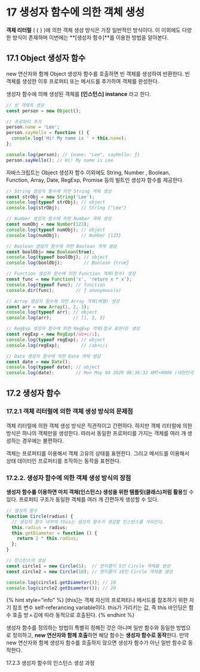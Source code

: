 # 17 생성자 함수에 의한 객체 생성

**객체 리터럴** ( { } )에 의한 객체 생성 방식은 가장 일반적인 방식이다. 이 이외에도 다양한 방식이 존재하며 이번에는 **\[생성자 함수]**를 이용한 방법을 알아본다.

## 17.1 Object 생성자 함수

new 연산자와 함께  Object 생성자 함수를 호출하면 빈 객체를 생성하여 반환한다. 빈 객체를 생성한 이후 프로퍼티 또는 메서드를 추가하여 객체를 완성한다.&#x20;

생성자 함수에 의해 생성된 객체를 **\[인스턴스] instance** 라고 한다.

```javascript
// 빈 객체의 생성
const person = new Object();

// 프로퍼티 추가
person.name = 'Lee';
person.sayHello = function () {
  console.log('Hi! My name is ' + this.name);
};

console.log(person); // {name: "Lee", sayHello: ƒ}
person.sayHello(); // Hi! My name is Lee
```

자바스크립트는 Object 생성자 함수 이외에도 String, Number , Boolean, Function, Array,  Date, RegExp, Promise 등의 빌트인 생성자 함수를 제공한다.&#x20;

```javascript
// String 생성자 함수에 의한 String 객체 생성
const strObj = new String('Lee');
console.log(typeof strObj); // object
console.log(strObj);        // String {"Lee"}

// Number 생성자 함수에 의한 Number 객체 생성
const numObj = new Number(123);
console.log(typeof numObj); // object
console.log(numObj);        // Number {123}

// Boolean 생성자 함수에 의한 Boolean 객체 생성
const boolObj= new Boolean(true);
console.log(typeof boolObj); // object
console.log(boolObj);        // Boolean {true}

// Function 생성자 함수에 의한 Function 객체(함수) 생성
const func = new Function('x', 'return x * x');
console.log(typeof func); // function
console.dir(func);        // ƒ anonymous(x)

// Array 생성자 함수에 의한 Array 객체(배열) 생성
const arr = new Array(1, 2, 3);
console.log(typeof arr); // object
console.log(arr);        // [1, 2, 3]

// RegExp 생성자 함수에 의한 RegExp 객체(정규 표현식) 생성
const regExp = new RegExp(/ab+c/i);
console.log(typeof regExp); // object
console.log(regExp);        // /ab+c/i

// Date 생성자 함수에 의한 Date 객체 생성
const date = new Date();
console.log(typeof date); // object
console.log(date);        // Mon May 04 2020 08:36:33 GMT+0900 (대한민국 표준시)// Some code
```



## 17.2 생성자 함수

### 17.2.1 객체 리터럴에 의한 객체 생성 방식의 문제점&#x20;

객체 리터럴에 의한 객체 생성 방식은 직관적이고 간편하다. 하지만 객체 리터럴에 의한 방식은 하나의 객체만을 생성한다. 따라서 동일한 프로퍼티를 가지는 객체를 여러 개 생성하는 경우에는 불편하다.&#x20;

객체는 프로퍼티를 이용해서 객체 고유의 상태를 표현한다. 그리고 메서드를 이용해서 상태 데이터인 프로퍼티를 조작하는 동작을 표현한다.

### 17.2.2. 생성자 함수에 의한 객체 생성 방식의 장점

**생성자 함수를 이용하면 마치 객체(인스턴스) 생성을 위한 템플릿(클래스)처럼 활용**할 수 있다. 프로퍼티 구조가 동일한 객체를 여러 개 간편하게 생성할 수 있다.

```javascript
// 생성자 함수
function Circle(radius) {
  // 생성자 함수 내부의 this는 생성자 함수가 생성할 인스턴스를 가리킨다.
  this.radius = radius;
  this.getDiameter = function () {
    return 2 * this.radius;
  };
}

// 인스턴스의 생성
const circle1 = new Circle(5);  // 반지름이 5인 Circle 객체를 생성
const circle2 = new Circle(10); // 반지름이 10인 Circle 객체를 생성

console.log(circle1.getDiameter()); // 10
console.log(circle2.getDiameter()); // 20
```



{% hint style="info" %}
\[this]는 객체 자신의 프로퍼티나 메서드를 참조하기 위한 자기 참조 변수 self-referancing variable이다. this가 가리키는 값, 즉 this 바인딩은 함수 호출 방ㅅ깅에 따라 동적으로 호출된다.
{% endhint %}

생성자 함수를 정의하는 방법이 특별히 정해진 것은 아니며 일반 함수와 동일한 방법으로 정의하고, **new 연산자와 함께 호출**하면 해당 함수는 **생성자 함수로 동작**한다. 만약 new 연산자와 함께 생성자 함수를 호출하지 않으면 생성자 함수가 아닌 일반 함수로 동작한다.&#x20;

17.2.3 생성자 함수의 인스턴스 생성 과정







